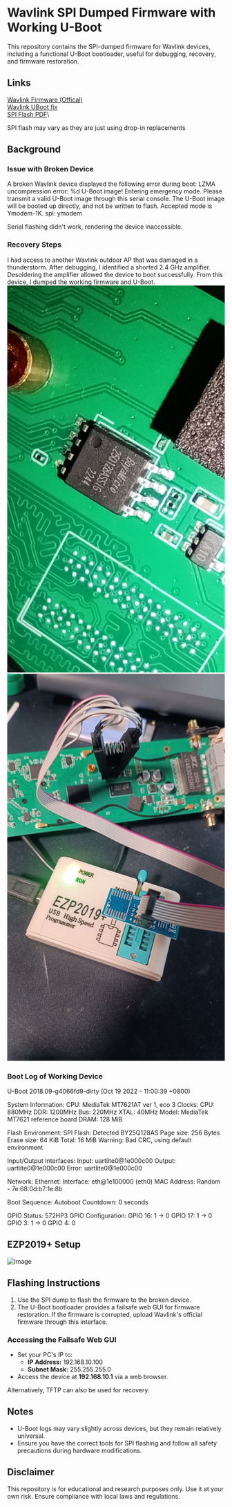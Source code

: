 # Wavlink SPI Dumped Firmware with Working U-Boot

This repository contains the SPI-dumped firmware for Wavlink devices, including a functional U-Boot bootloader, useful for debugging, recovery, and firmware restoration.

## Links
[Wavlink Firmware (Offical)](https://docs.wavlink.xyz/Firmware/fm-572hp3-b)\
[Wavlink UBoot fix](https://github.com/Tiegertropfen119-0001/Wavlink_firmware_WN572HP3-B/blob/main/fm_dumps/wavlink_working.bin)\
[SPI Flash PDF](https://www.boyamicro.com/download/SPI_NOR_Flash/BY25Q128AS.pdf)\

SPI flash may vary as they are just using drop-in replacements
## Background

### Issue with Broken Device
A broken Wavlink device displayed the following error during boot:
LZMA uncompression error: %d U-Boot image! Entering emergency mode. Please transmit a valid U-Boot image through this serial console. The U-Boot image will be booted up directly, and not be written to flash. Accepted mode is Ymodem-1K. spl: ymodem

Serial flashing didn't work, rendering the device inaccessible.

### Recovery Steps
I had access to another Wavlink outdoor AP that was damaged in a thunderstorm. After debugging, I identified a shorted 2.4 GHz amplifier. Desoldering the amplifier allowed the device to boot successfully. From this device, I dumped the working firmware and U-Boot.
![the_spi_chip](https://github.com/Tiegertropfen119-0001/Wavlink_firmware_WN572HP3-B/blob/main/img/SPIFlashWorkingWavlink.jpg)
![reading_spi_chip](https://github.com/Tiegertropfen119-0001/Wavlink_firmware_WN572HP3-B/blob/main/img/SPIReading.png)
### Boot Log of Working Device
U-Boot 2018.09-g4066fd9-dirty (Oct 19 2022 - 11:00:39 +0800)

System Information: CPU: MediaTek MT7621AT ver 1, eco 3 Clocks: CPU: 880MHz DDR: 1200MHz Bus: 220MHz XTAL: 40MHz Model: MediaTek MT7621 reference board DRAM: 128 MiB

Flash Environment: SPI Flash: Detected BY25Q128AS Page size: 256 Bytes Erase size: 64 KiB Total: 16 MiB Warning: Bad CRC, using default environment

Input/Output Interfaces: Input: uartlite0@1e000c00 Output: uartlite0@1e000c00 Error: uartlite0@1e000c00

Network: Ethernet: Interface: eth@1e100000 (eth0) MAC Address: Random - 7e:68:0d:b7:1e:8b

Boot Sequence: Autoboot Countdown: 0 seconds

GPIO Status: 572HP3 GPIO Configuration: GPIO 16: 1 → 0 GPIO 17: 1 → 0 GPIO 3: 1 → 0 GPIO 4: 0

## EZP2019+ Setup
![image](https://github.com/user-attachments/assets/a3064dcd-5c17-4649-9f55-0da1e195848f)


## Flashing Instructions

1. Use the SPI dump to flash the firmware to the broken device.
2. The U-Boot bootloader provides a failsafe web GUI for firmware restoration. If the firmware is corrupted, upload Wavlink's official firmware through this interface.

### Accessing the Failsafe Web GUI
- Set your PC's IP to:
  - **IP Address:** 192.168.10.100
  - **Subnet Mask:** 255.255.255.0
- Access the device at **192.168.10.1** via a web browser. 

Alternatively, TFTP can also be used for recovery.

## Notes
- U-Boot logs may vary slightly across devices, but they remain relatively universal.
- Ensure you have the correct tools for SPI flashing and follow all safety precautions during hardware modifications.

## Disclaimer
This repository is for educational and research purposes only. Use it at your own risk. Ensure compliance with local laws and regulations.

